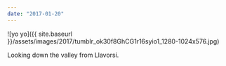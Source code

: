 ```yaml
---
date: "2017-01-20"
---
```


![yo yo]({{ site.baseurl }}/assets/images/2017/tumblr_ok30f8GhCG1r16syio1_1280-1024x576.jpg)

Looking down the valley from Llavorsí.
